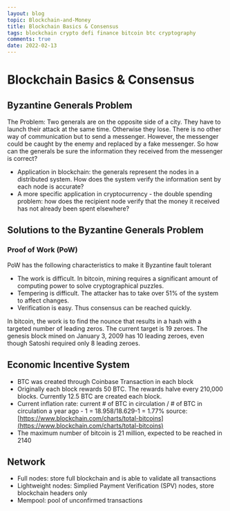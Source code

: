 ```yaml
---
layout: blog
topic: Blockchain-and-Money
title: Blockchain Basics & Consensus
tags: blockchain crypto defi finance bitcoin btc cryptography
comments: true
date: 2022-02-13
---
```


# Blockchain Basics & Consensus

## Byzantine Generals Problem

The Problem: Two generals are on the opposite side of a city. They have to launch their attack at the same time. Otherwise they lose. There is no other way of communication but to send a messenger. However, the messenger could be caught by the enemy and replaced by a fake messenger. So how can the generals be sure the information they received from the messenger is correct?

*   Application in blockchain: the generals represent the nodes in a distributed system. How does the system verify the information sent by each node is accurate?
*   A more specific application in cryptocurrency - the double spending problem: how does the recipient node verify that the money it received has not already been spent elsewhere?

## Solutions to the Byzantine Generals Problem

### Proof of Work (PoW)
PoW has the following characteristics to make it Byzantine fault tolerant 
*   The work is difficult. In bitcoin, mining requires a significant amount of computing power to solve cryptographical puzzles.
*   Tempering is difficult. The attacker has to take over 51% of the system to affect changes. 
*   Verification is easy. Thus consensus can be reached quickly.

In bitcoin, the work is to find the nounce that results in a hash with a targeted number of leading zeros. The current target is 19 zeroes. The genesis block mined on January 3, 2009 has 10 leading zeroes, even though Satoshi required only 8 leading zeroes. 

## Economic Incentive System
*   BTC was created through Coinbase Transaction in each block
*   Originally each block rewards 50 BTC. The rewards halve every 210,000 blocks. Currently 12.5 BTC are created each block. 
*   Current inflation rate: current # of BTC in circulation / # of BTC in circulation a year ago - 1 = 18.958/18.629-1 = 1.77% source: [https://www.blockchain.com/charts/total-bitcoins](https://www.blockchain.com/charts/total-bitcoins)
*   The maximum number of bitcoin is 21 million, expected to be reached in 2140

## Network
*   Full nodes: store full blockchain and is able to validate all transactions
*   Lightweight nodes: Simplied Payment Verification (SPV) nodes, store blockchain headers only
*   Mempool: pool of unconfirmed transactions
